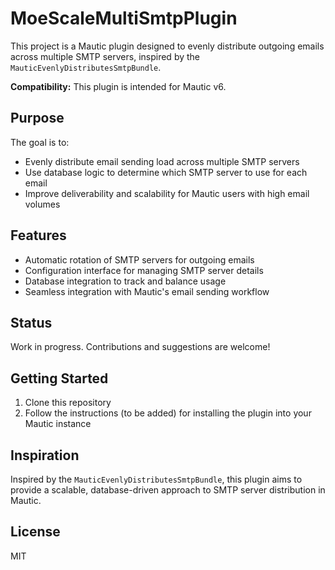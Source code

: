 # MoeScaleMultiSmtpPlugin


This project is a Mautic plugin designed to evenly distribute outgoing emails across multiple SMTP servers, inspired by the `MauticEvenlyDistributesSmtpBundle`.

**Compatibility:** This plugin is intended for Mautic v6.

## Purpose

The goal is to:
- Evenly distribute email sending load across multiple SMTP servers
- Use database logic to determine which SMTP server to use for each email
- Improve deliverability and scalability for Mautic users with high email volumes

## Features
- Automatic rotation of SMTP servers for outgoing emails
- Configuration interface for managing SMTP server details
- Database integration to track and balance usage
- Seamless integration with Mautic's email sending workflow

## Status
Work in progress. Contributions and suggestions are welcome!

## Getting Started
1. Clone this repository
2. Follow the instructions (to be added) for installing the plugin into your Mautic instance

## Inspiration
Inspired by the `MauticEvenlyDistributesSmtpBundle`, this plugin aims to provide a scalable, database-driven approach to SMTP server distribution in Mautic.

## License
MIT